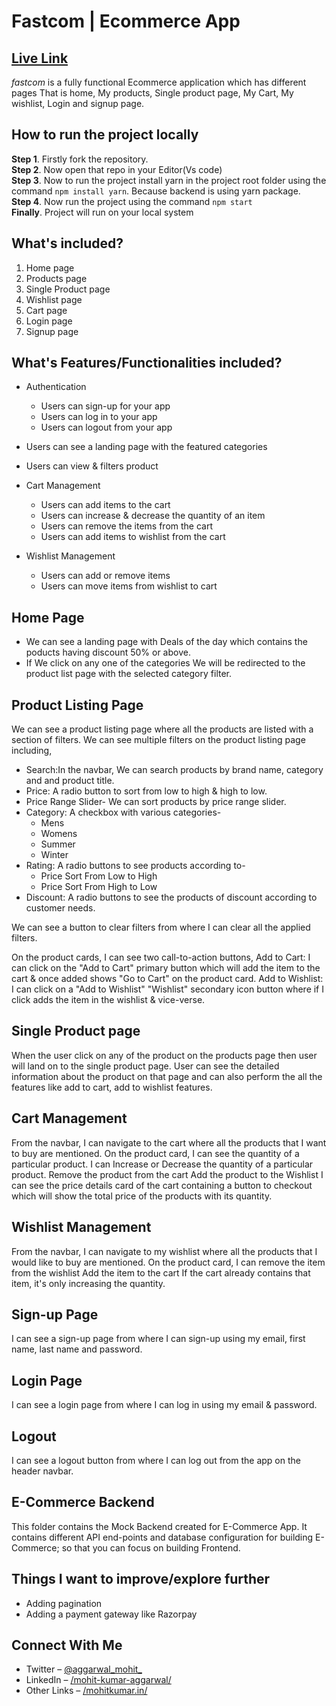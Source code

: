 # Fastcom | Ecommerce App

## [Live Link](https://fastcom.vercel.app/)

_fastcom_ is a fully functional Ecommerce application which has different pages That is home, My products, Single product page, My Cart, My wishlist, Login and signup page.

## How to run the project locally
**Step 1**. Firstly fork the repository.  
**Step 2**. Now open that repo in your Editor(Vs code)  
**Step 3**. Now to run the project install yarn in the project root folder using the command `npm install yarn`. Because backend is using yarn package.  
**Step 4**. Now run the project using the command `npm start`  
**Finally**. Project will run on your local system

## What's included?
1. Home page
2. Products page
3. Single Product page
4. Wishlist page
5. Cart page
6. Login page
7. Signup page

## What's Features/Functionalities included?

 - Authentication
      - Users can sign-up for your app
      - Users can log in to your app
      - Users can logout from your app

 - Users can see a landing page with the featured categories
 - Users can view & filters product
 - Cart Management
    - Users can add items to the cart
    - Users can increase & decrease the quantity of an item
    - Users can remove the items from the cart
    - Users can add items to wishlist from the cart
 - Wishlist Management
    - Users can add or remove items
    - Users can move items from wishlist to cart
 
## Home Page
- We can see a landing page with Deals of the day which contains the poducts having discount 50% or above.
- If We click on any one of the categories We will be redirected to the product list page with the selected category filter.

## Product Listing Page
We can see a product listing page where all the products are listed with a section of filters.
We can see multiple filters on the product listing page including,
  - Search:In the navbar, We can search products by brand name, category and and product title.
  - Price: A radio button to sort from low to high & high to low.
  - Price Range Slider- We can sort products by price range slider.
  - Category: A checkbox with various categories-
    - Mens
    - Womens
    - Summer
    - Winter
  - Rating: A radio buttons to see products according to-
    - Price Sort From Low to High
    - Price Sort From High to Low
  - Discount: A radio buttons to see the products of discount according to customer needs.

We can see a button to clear filters from where I can clear all the applied filters.

On the product cards, I can see two call-to-action buttons,
Add to Cart: I can click on the "Add to Cart" primary button which will add the item to the cart & once added shows "Go to Cart" on the product card.
Add to Wishlist: I can click on a "Add to Wishlist" "Wishlist" secondary icon button where if I click adds the item in the wishlist & vice-verse.

## Single Product page
When the user click on any of the product on the products page then user will land on to the single product page. User can see the detailed information about the product on that page and can also perform the all the features like add to cart, add to wishlist features.

## Cart Management
From the navbar, I can navigate to the cart where all the products that I want to buy are mentioned.
On the product card,
I can see the quantity of a particular product.
I can Increase or Decrease the quantity of a particular product.
Remove the product from the cart
Add the product to the Wishlist
I can see the price details card of the cart containing a button to checkout which will show the total price of the products with its quantity.

## Wishlist Management
From the navbar, I can navigate to my wishlist where all the products that I would like to buy are mentioned.
On the product card,
I can remove the item from the wishlist
Add the item to the cart
If the cart already contains that item, it's only increasing the quantity.

## Sign-up Page
I can see a sign-up page from where I can sign-up using my email, first name, last name and password.

## Login Page
I can see a login page from where I can log in using my email & password.

## Logout
I can see a logout button from where I can log out from the app on the header navbar.

## E-Commerce Backend

This folder contains the Mock Backend created for E-Commerce App. It contains different API end-points and database configuration for building E-Commerce; so that you can focus on building Frontend.

## Things I want to improve/explore further
- Adding pagination
- Adding a payment gateway like Razorpay

## Connect With Me
- Twitter – [@aggarwal_mohit_](https://twitter.com/aggarwal_mohit_)
- LinkedIn – [/mohit-kumar-aggarwal/](https://www.linkedin.com/in/mohit-kumar-aggarwal/)
- Other Links – [/mohitkumar.in/](https://mohitkumar.in/)
